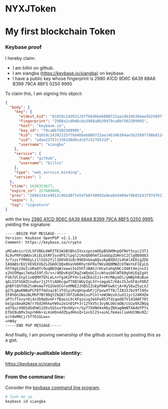 # NYXJToken
# My first blockchain Token 
### Keybase proof

I hereby claim:

  * I am billni on github.
  * I am xiangba (https://keybase.io/xiangba) on keybase.
  * I have a public key whose fingerprint is 2980 A1CD 9D6C 6A39 88A8  B399 79CA 8BF5 0250 9995

To claim this, I am signing this object:

```json
{
  "body": {
    "key": {
      "eldest_kid": "01019c24392125ffb64bbeb080722aa14b34b364ae5b25897788bd124028e85703ff0a",
      "fingerprint": "2980a1cd9d6c6a3988a8b39979ca8bf502509995",
      "host": "keybase.io",
      "key_id": "79ca8bf502509995",
      "kid": "01019c24392125ffb64bbeb080722aa14b34b364ae5b25897788bd124028e85703ff0a",
      "uid": "adae23757c3361d0d8cdc6fc527d5319",
      "username": "xiangba"
    },
    "service": {
      "name": "github",
      "username": "billni"
    },
    "type": "web_service_binding",
    "version": 1
  },
  "ctime": 1636353677,
  "expire_in": 157680000,
  "prev": "2046134ce9912c9b2d8ffe547b8f400d3a9ea65d489ef8b03243797df811856f",
  "seqno": 3,
  "tag": "signature"
}
```

with the key [2980 A1CD 9D6C 6A39 88A8  B399 79CA 8BF5 0250 9995](https://keybase.io/xiangba), yielding the signature:

```
-----BEGIN PGP MESSAGE-----
Version: Keybase OpenPGP v2.1.13
Comment: https://keybase.io/crypto

yMIaAnicrVJLSFVBGL6WPZTK3ASBtBhsIVxszpnzmDEpBSOKMnpQFNVt5syc23T1
XL0vFRPsQWUviKiELGtRF3svdFEJlpgl2iKoQO0hmT2oaGGpZUHnSC2Clg0D8883
3/fzzcffMXOyLz1lSGS2fjl1D6V03z0c99EDnUeqAQvzKpBXDUJi4hAlXERjgZDk
IA9ABSrEUjVEVEXVbZsZGmOCQQxNVaVU0Rhyt6FRoTNVx8Q0MWZcUTWoYoF1EyLb
hhT4gS2doIiURaQTc9uqBEOqWJxwwzIoIhhTzBAhJrHcwtahqkNCiO4Kt4ejnsI1
x2hU5Mqwi7mXwIS9f/D/s+/4RDvKqVCRqZsWQobCIccWtwzb0lWT60ghHjEqIg4t
FS67UlInyCio8QMXTEhLeLn+fgzK2PY4+1vAZEmJIz1+rKrMAyoEC/yWBph0uBue
q0iISFSGHZCnuEwrJj2tYiAD6cgwTT8QlWUyIgLSY+imgaG7/KAsIhJe5FAzFKRZ
ghBFtQhTObZtoWsmw7YGIUeUCGroXMNE2JhB5IZnEpPbWFGwbtjA+0y5EwZ5yLVJ
g27LqAw6NBaPCFDTfmdzqi8l3Td1yiRvqHzpabP/jFpxwXTf8/lZA33Jbz9f19dv
2F8hDo1NazNLMhP7Bt90gYZkQ87J0fZo8dm1vuFCnl+eW3WzuXJud11yr124KHZm
uP7cfTxvy+Oj4x3b9p8veFrfBaoiL9cXFqzuig3eGFw953TdzgedD7V143A8F70t
be1ps8eaH2W/r76d2HhkwYWVu2e1nO1P+3r12YkV5c3vyNLOOceDB/cUiw9XZNGq
od7Qu/49DSdGdhW11OXvSGSsxY9nXHyr+/GyT7OXNH4xH6yZNXagNmNTXA4UfP7x
EfbU9ubMv3xprHHk+sL4sH9x4dZbydHksQ+1ocbl2S+askLfm4aslieHU19Nu9Z/
e/n9eM6Cjr5ff61GLw==
=nW4y
-----END PGP MESSAGE-----

```

And finally, I am proving ownership of the github account by posting this as a gist.

### My publicly-auditable identity:

https://keybase.io/xiangba

### From the command line:

Consider the [keybase command line program](https://keybase.io/download).

```bash
# look me up
keybase id xiangba
```
